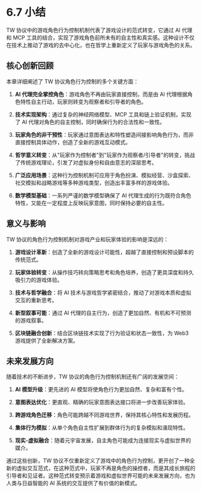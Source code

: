 # 6.7 小结

TW 协议中的游戏角色行为控制机制代表了游戏设计的范式转变，它通过 AI 代理和 MCP 工具的结合，实现了游戏角色前所未有的自主性和真实感。这种设计不仅在技术上推动了游戏的去中心化，也在哲学上重新定义了玩家与游戏角色的关系。

## 核心创新回顾

本章详细阐述了 TW 协议角色行为控制的多个关键方面：

1. **AI 代理完全掌控角色**：游戏角色不再由玩家直接控制，而是由 AI 代理根据角色特性自主行动，玩家则转变为观察者和引导者的角色。

2. **技术实现架构**：通过复杂的神经网络模型、MCP 工具和链上验证机制，实现了 AI 代理对角色的自主控制，同时确保行为的合法性和一致性。

3. **玩家角色的非干预性**：玩家通过意图表达和特性塑造间接影响角色行为，而非直接控制具体动作，创造了全新的游戏互动模式。

4. **哲学意义转变**：从"玩家作为控制者"到"玩家作为观察者/引导者"的转变，挑战了传统游戏理论，引发了对虚拟身份和自由意志的深层思考。

5. **广泛应用场景**：这种行为控制机制可应用于角色扮演、模拟经营、沙盒探索、社交模拟和战略游戏等多种游戏类型，创造出丰富多样的游戏体验。

6. **数学模型基础**：一系列严谨的数学模型确保了 AI 代理生成的行为既符合角色特性，又能在一定程度上反映玩家意图，同时保持必要的自主性。

## 意义与影响

TW 协议的角色行为控制机制对游戏产业和玩家体验的影响是深远的：

1. **游戏设计革新**：创造了全新的游戏设计可能性，超越了直接控制和预设脚本的传统范式。

2. **玩家体验转变**：从操作技巧转向策略思考和角色培养，创造了更具深度和持久吸引力的游戏体验。

3. **技术与哲学融合**：将 AI 技术与游戏哲学紧密结合，推动了对游戏本质和虚拟交互的重新思考。

4. **新型叙事可能**：通过 AI 代理的自主行为，创造了更加自然、有机和不可预测的游戏叙事。

5. **区块链融合创新**：结合区块链技术实现了行为验证和状态一致性，为 Web3 游戏提供了全新解决方案。

## 未来发展方向

随着技术的不断进步，TW 协议的角色行为控制机制还有广阔的发展空间：

1. **AI 模型升级**：更先进的 AI 模型将使角色行为更加自然、复杂和富有个性。

2. **意图表达优化**：更直观、精确的玩家意图表达接口将进一步改善玩家体验。

3. **跨游戏角色迁移**：角色可能跨越不同游戏世界，保持其核心特性和发展历程。

4. **集体行为模拟**：从单个角色自主性扩展到群体行为的复杂模拟和涌现特性。

5. **现实-虚拟融合**：随着元宇宙发展，自主角色可能成为连接现实与虚拟世界的媒介。

通过这些创新，TW 协议不仅重新定义了游戏中的角色行为控制，更开创了一种全新的虚拟交互范式，在这种范式中，玩家不再是角色的操控者，而是其成长旅程的引导者和见证者。这种范式转变预示着游戏和虚拟世界可能的未来发展方向，也为人类与日益智能的 AI 系统的交互提供了有价值的新模式。
